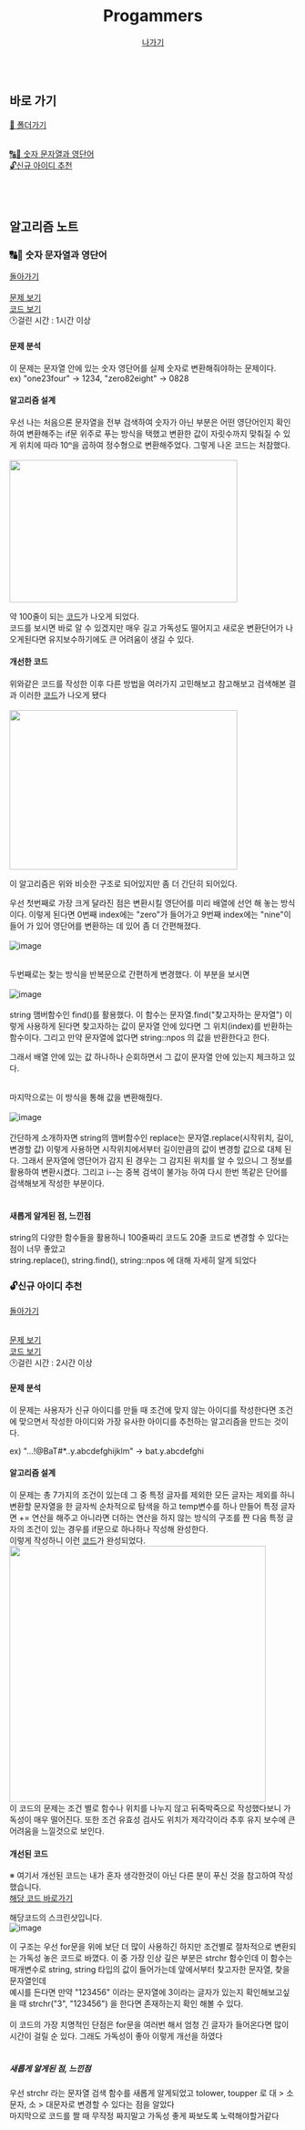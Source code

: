 <div align="center">

  # Progammers
[나가기](https://github.com/strawy12/Algorithm)
</div> <br><br>

## 바로 가기
[📂 폴더가기](https://github.com/strawy12/Algorithm/tree/main/Programmers)
<br><br>

[🔠🔢 숫자 문자열과 영단어](https://github.com/strawy12/Algorithm/blob/main/Programmers/README.md#-%EC%88%AB%EC%9E%90-%EB%AC%B8%EC%9E%90%EC%97%B4%EA%B3%BC-%EC%98%81%EB%8B%A8%EC%96%B4) <br>
[🔓신규 아이디 추천](https://github.com/strawy12/Algorithm/blob/main/Programmers/README.md#%EC%8B%A0%EA%B7%9C-%EC%95%84%EC%9D%B4%EB%94%94-%EC%B6%94%EC%B2%9C)

<br><br>

## 알고리즘 노트
### 🔠🔢 숫자 문자열과 영단어
 [돌아가기](https://github.com/strawy12/Algorithm/blob/main/Programmers/README.md#progammers)
 <br> <br> 
<a href="https://school.programmers.co.kr/learn/courses/30/lessons/81301">문제 보기</a><br>
<a href="https://github.com/strawy12/Algorithm/blob/main/Programmers/%EC%88%AB%EC%9E%90%20%EB%AC%B8%EC%9E%90%EC%97%B4%EA%B3%BC%20%EC%98%81%EB%8B%A8%EC%96%B4.cpp">코드 보기</a>
<br>
🕑걸린 시간 : 1시간 이상

  #### 문제 분석
  이 문제는 문자열 안에 있는 숫자 영단어를 실제 숫자로 변환해줘야하는 문제이다.
  <br>
  ex) "one23four" -> 1234, "zero82eight" -> 0828
  
  
  #### 알고리즘 설계
  우선 나는 처음으론 문자열을 전부 검색하여 숫자가 아닌 부분은 어떤 영단어인지 확인하여 변환해주는 if문 위주로 푸는 방식을 택했고 
  변환한 값이 자릿수까지 맞춰질 수 있게 위치에 따라 10ⁿ을 곱하여 정수형으로 변환해주었다.
  그렇게 나온 코드는 처참했다.<br><br>
   <img src="https://user-images.githubusercontent.com/77821550/187939585-f4504265-8490-4f09-93e2-592315de3b76.png"  width="400" height="250"/>

  약 100줄이 되는 [코드](https://github.com/strawy12/Algorithm/blob/c88be9c2aed826842abbe96b3b2055fe800ee5cb/Programmers/%EC%88%AB%EC%9E%90%20%EB%AC%B8%EC%9E%90%EC%97%B4%EA%B3%BC%20%EC%98%81%EB%8B%A8%EC%96%B4.cpp#L7)가 나오게 되었다. <br>
  코드를 보시면 바로 알 수 있겠지만 매우 길고 가독성도 떨어지고 새로운 변환단어가 나오게된다면 유지보수하기에도 큰 어려움이 생길 수 있다.
  <br>
  
  #### 개선한 코드
  위와같은 코드를 작성한 이후 다른 방법을 여러가지 고민해보고 참고해보고 검색해본 결과 이러한 [코드](https://github.com/strawy12/Algorithm/blob/c88be9c2aed826842abbe96b3b2055fe800ee5cb/Programmers/%EC%88%AB%EC%9E%90%20%EB%AC%B8%EC%9E%90%EC%97%B4%EA%B3%BC%20%EC%98%81%EB%8B%A8%EC%96%B4.cpp#L104)가 나오게 됐다<br><br>
   <img src="https://user-images.githubusercontent.com/77821550/187940139-d780f8c5-1e88-466e-9ac6-ef8b04464adf.png"  width="400" height="280"/>

 이 알고리즘은 위와 비슷한 구조로 되어있지만 좀 더 간단히 되어있다.
 <br>
 
 우선 첫번째로 가장 크게 달라진 점은 변환시킬 영단어를 미리 배열에 선언 해 놓는 방식이다.
 이렇게 된다면 0번째 index에는 "zero"가 들어가고 9번째 index에는 "nine"이 들어 가 있어 영단어를 변환하는 데 있어 좀 더 간편해졌다.<br><br>
 ![image](https://user-images.githubusercontent.com/77821550/187941201-30bc0213-8b4e-4ade-a0b5-5ec8e8a86098.png)<br><br>

 두번째로는 찾는 방식을 반복문으로 간편하게 변경했다.
 이 부분을 보시면 <br><br>
 ![image](https://user-images.githubusercontent.com/77821550/187942164-0f5724bf-37a4-4b97-b9de-def5a58b0610.png)
<br><br>
string 맴버함수인 find()를 활용했다.
이 함수는 문자열.find("찾고자하는 문자열") 이렇게 사용하게 된다면 찾고자하는 값이 문자열 안에 있다면 그 위치(index)를 반환하는 함수이다.
그리고 만약 문자열에 없다면 string::npos 의 값을 반환한다고 한다.

그래서 배열 안에 있는 값 하나하나 순회하면서 그 값이 문자열 안에 있는지 체크하고 있다.
<br><br>

마지막으로는 이 방식을 통해 값을 변환해줬다.<br><br>
![image](https://user-images.githubusercontent.com/77821550/187948771-630fcc9e-7ba5-438a-99e8-ddcbe9af5e6f.png)<br><br>
간단하게 소개하자면 
string의 맴버함수인 replace는 문자열.replace(시작위치, 길이, 변경할 값) 이렇게 사용하면 시작위치에서부터 길이만큼의 값이 변경할 값으로 대체 된다.
그래서 문자열에 영단어가 감지 된 경우는 그 감지된 위치를 알 수 있으니 그 정보를 활용하여 변환시켰다.
그리고 i--는 중복 검색이 불가능 하여 다시 한번 똑같은 단어를 검색해보게 작성한 부분이다.
<br><br>

#### 새롭게 알게된 점, 느낀점
string의 다양한 함수들을 활용하니 100줄짜리 코드도 20줄 코드로 변경할 수 있다는 점이 너무 좋았고<br>
string.replace(), string.find(), string::npos 에 대해 자세히 알게 되었다
 
 
 ### 🔓신규 아이디 추천 
 [돌아가기](https://github.com/strawy12/Algorithm/blob/main/Programmers/README.md#progammers)
 <br> <br> 
 
<a href="https://school.programmers.co.kr/learn/courses/30/lessons/72410">문제 보기</a><br>
<a href="https://github.com/strawy12/Algorithm/blob/main/Programmers/%EC%8B%A0%EA%B7%9C%20%EC%95%84%EC%9D%B4%EB%94%94%20%EC%B6%94%EC%B2%9C.cpp">코드 보기</a>
<br>
🕑걸린 시간 : 2시간 이상

  #### 문제 분석
  이 문제는 사용자가 신규 아이디를 만들 때 조건에 맞지 않는 아이디를 작성한다면 조건에 맞으면서 작성한 아이디와 가장 유사한 아이디를 추천하는 알고리즘을 만드는 것이다.<br>
 
  ex) "...!@BaT#*..y.abcdefghijklm" -> bat.y.abcdefghi
  
  #### 알고리즘 설계
  이 문제는 총 7가지의 조건이 있는데 그 중 특정 글자를 제외한 모든 글자는 제외를 하니 변환할 문자열을 한 글자씩 순차적으로 탐색을 하고 temp변수를 하나 만들어 특정 글자면 += 연산을 해주고 아니라면 더하는 연산을 하지 않는 방식의 구조를 짠 다음 특정 글자의 조건이 있는 경우를 if문으로 하나하나 작성해 완성한다. <br>
  이렇게 작성하니 이런 [코드](https://github.com/strawy12/Algorithm/blob/main/Programmers/%EC%8B%A0%EA%B7%9C%20%EC%95%84%EC%9D%B4%EB%94%94%20%EC%B6%94%EC%B2%9C.cpp)가 완성되었다.<br>
  <img src="https://user-images.githubusercontent.com/77821550/188318266-e7027520-5f4d-4191-8667-a8dd5f064353.png"  width="450" height="450"/>
  <br>
  이 코드의 문제는 조건 별로 함수나 위치를 나누지 않고 뒤죽박죽으로 작성했다보니 가독성이 매우 떨어진다. 또한 조건 유효성 검사도 위치가 제각각이라 추후 유지 보수에 큰 어려움을 느낄것으로 보인다.
  
  #### 개선된 코드
  ※ 여기서 개선된 코드는 내가 혼자 생각한것이 아닌 다른 분이 푸신 것을 참고하여 작성했습니다.<br>
  [해당 코드 바로가기](https://github.com/strawy12/Algorithm/blob/964c57905bcb20772b1a824dc1cc730578728fdb/Programmers/%EC%8B%A0%EA%B7%9C%20%EC%95%84%EC%9D%B4%EB%94%94%20%EC%B6%94%EC%B2%9C.cpp#L81)
  
  해당코드의 스크린샷입니다.<br>
  ![image](https://user-images.githubusercontent.com/77821550/188319811-9d62dcd4-ad50-4a5d-be51-718adb529c91.png)

이 구조는 우선 for문을 위에 보단 더 많이 사용하긴 하지만 조건별로 절차적으로 변환되는 가독성 놓은 코드로 바꼈다.
이 중 가장 인상 깊은 부분은 strchr 함수인데 이 함수는 매개변수로 string, string 타입의 값이 들어가는데 앞에서부터 찾고자한 문자열, 찾을 문자열인데 <br>
예시를 든다면 만약 "123456" 이라는 문자열에 3이라는 글자가 있는지 확인해보고싶을 때 strchr("3", "123456") 을 한다면 존재하는지 확인 해볼 수 있다. <br>
<br>
이 코드의 가장 치명적인 단점은 for문을 여러번 해서 엄청 긴 글자가 들어온다면 많이 시간이 걸릴 순 있다. 그래도 가독성이 좋아 이렇게 개선을 하였다
<br><br>
##### 새롭게 알게된 점, 느낀점
우선 strchr 라는 문자열 검색 함수를 새롭게 알게되었고 tolower, toupper 로 대 > 소문자, 소 > 대문자로 변경할 수 있다는 점을 알았다<br>
마지막으로 코드를 짤 때 무작정 짜지말고 가독성 좋게 짜보도록 노력해야할거같다

  
